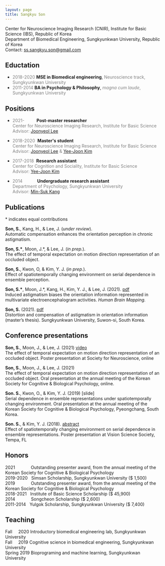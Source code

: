 ```yaml
---
layout: page
title: Sangkyu Son
---
```

Center for Neuroscience Imaging Research (CNIR), Institute for Basic Science (IBS), Republic of Korea <br>
Department of Biomedical Engineering, Sungkyunkwan University, Republic of Korea<br>
Contact: <ss.sangkyu.son@gmail.com>

## Eductation
-  <span style="color:gray">2018-2020</span> **MSE in Biomedical engineering**, <span style="color:gray">Neuroscience track, Sungkyunkwan University</span>
-  <span style="color:gray">2011-2014</span> **BA in Psychology & Philosophy**, <span style="color:gray">*magna cum laude*, Sungkyunkwan University</span>

## Positions
- <span style="color:gray">2021-&nbsp;&nbsp;&nbsp;&nbsp;&nbsp;&nbsp;&nbsp;&nbsp;&nbsp;</span> **Post-master researcher** <br> 
<span style="color:gray">Center for Neuroscience Imaging Research, Institute for Basic Science</span><br>
<span style="color:gray">Advisor: [Joonyeol Lee](https://semoconlab.com/)</span>

- <span style="color:gray">2018-2020&nbsp;</span> **Master's student**<br> 
<span style="color:gray">Center for Neuroscience Imaging Research, Institute for Basic Science</span> <br> 
<span style="color:gray">Advisor: [Joonyeol Lee](https://semoconlab.com/) & [Yee-Joon Kim](https://centers.ibs.re.kr/html/glia_en/people/people_0203.html)</span>

- <span style="color:gray">2017-2018&nbsp;</span> **Research assistant** <br> 
<span style="color:gray">Center for Cognition and Sociality, Institute for Basic Science</span> <br> 
<span style="color:gray">Advisor: [Yee-Joon Kim](https://centers.ibs.re.kr/html/glia_en/people/people_0203.html)</span>

- <span style="color:gray">2014&nbsp;&nbsp;&nbsp;&nbsp;&nbsp;&nbsp;&nbsp;&nbsp;&nbsp;&nbsp;&nbsp;</span> **Undergraduate research assistant** <br> 
<span style="color:gray">Department of Psychology, Sungkyunkwan University</span> <br> 
<span style="color:gray">Advisor: [Min-Suk Kang](https://sites.google.com/view/vcnlskku/vcnl-lab)</span>

## Publications
\* indicates equal contributions

**Son, S.**, Kang, H., & Lee, J. (*under review*). <br>
Automatic compensation enhances the orientation perception in chronic astigmatism. <br>

**Son, S.\***, Moon, J.\*, & Lee, J. (*in prep.*). <br>
The effect of temporal expectation on motion direction representation of an occluded object. <br>

**Son, S.**, Kwon, O, & Kim, Y. J. (*in prep.*). <br> 
Effect of spatiotemporally changing environment on serial dependence in ensemble perception. <br>

**Son, S.\***, Moon, J.\*, Kang, H., Kim, Y. J., & Lee, J. (2021). [pdf](https://onlinelibrary.wiley.com/doi/epdf/10.1002/hbm.25550) <br> 
Induced astigmatism biases the orientation information represented in multivariate electroencephalogram activities. *Human Brain Mapping.* <br>

**Son, S.** (2021). [pdf](https://dcollection.skku.edu/public_resource/pdf/000000161506_20211201123600.pdf)<br>
Distortion and compensation of astigmatism in orientation information (master’s thesis). Sungkyunkwan University, Suwon-si, South Korea. <br>

## Conference presentations
**Son, S.**, Moon, J., & Lee, J. (2021) [video]() <br>
The effect of temporal expectation on motion direction representation of an occluded object. Poster presentation at Society for Neuroscience, online<br>

**Son, S.**, Moon, J., & Lee, J. (2021) <br>
The effect of temporal expectation on motion direction representation of an occluded object. Oral presentation at the annual meeting of the Korean Society for Cognitive & Biological Psychology, online.<br>

**Son. S.**, Kwon, O., & Kim, Y. J. (2019) [slide] <br>
Serial dependence in ensemble representations under spatiotemporally changing environment. Oral presentation at the annual meeting of the Korean Society for Cognitive & Biological Psychology, Pyeongchang, South Korea. <br>

**Son. S.**, & Kim, Y. J. (2018). [abstract](https://jov.arvojournals.org/article.aspx?articleid=2699069) <br>
Effect of spatiotemporally changing environment on serial dependence in ensemble representations. Poster presentation at Vision Science Society, Tempa, FL<br>

## Honors
2021&nbsp;&nbsp;&nbsp;&nbsp;&nbsp;&nbsp;&nbsp;&nbsp;&nbsp;&nbsp;&nbsp;&nbsp;	Outstanding presenter award, from the annual meeting of the Korean Society for Cognitive & Biological Psychology <br>
2019-2020&nbsp;&nbsp;	Simsan Scholarship, Sungkyunkwan University ($ 1,500) <br>
2019&nbsp;&nbsp;&nbsp;&nbsp;&nbsp;&nbsp;&nbsp;&nbsp;&nbsp;&nbsp;&nbsp;&nbsp;	Outstanding presenter award, from the annual meeting of the Korean Society for Cognitive & Biological Psychology <br>
2018-2021&nbsp;&nbsp;	Institute of Basic Science Scholarship ($ 45,900) <br>
2014&nbsp;&nbsp;&nbsp;&nbsp;&nbsp;&nbsp;&nbsp;&nbsp;&nbsp;&nbsp;&nbsp;&nbsp;	Songcheon Scholarship ($ 2,600) <br>
2011-2014&nbsp;&nbsp;	Yulgok Scholarship, Sungkyunkwan University ($ 7,400) <br>

## Teaching
Fall&nbsp;&nbsp;&nbsp;&nbsp; 2020	Introductory biomedical engineering lab, Sungkyunkwan University <br>
Fall&nbsp;&nbsp;&nbsp;&nbsp; 2019	Cognitive science in biomedical engineering, Sungkyunkwan University <br>
Spring 2019	Bioprograming and machine learning, Sungkyunkwan University <br>

